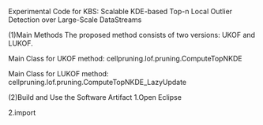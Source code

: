 Experimental Code for KBS: Scalable KDE-based Top-n Local Outlier Detection over Large-Scale DataStreams

(1)Main Methods
The proposed method consists of two versions: UKOF and LUKOF. 

 Main Class for UKOF method: cellpruning.lof.pruning.ComputeTopNKDE

 Main Class for LUKOF method: cellpruning.lof.pruning.ComputeTopNKDE_LazyUpdate
 
(2)Build and Use the Software Artifact
1.Open Eclipse

2.import 

